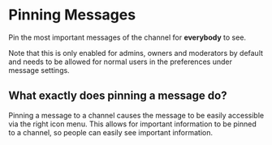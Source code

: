 # Pinning Messages

Pin the most important messages of the channel for __everybody__ to see.

Note that this is only enabled for admins, owners and moderators by default and needs to be allowed for normal users in the preferences under message settings.

## What exactly does pinning a message do?
Pinning a message to a channel causes the message to be easily accessible via the right icon menu. This allows for important information to be pinned to a channel, so people can easily see important information. 
